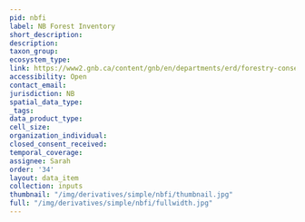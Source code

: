 ```yaml
---
pid: nbfi
label: NB Forest Inventory
short_description: 
description: 
taxon_group: 
ecosystem_type: 
link: https://www2.gnb.ca/content/gnb/en/departments/erd/forestry-conservation/content/inventory.html
accessibility: Open
contact_email: 
jurisdiction: NB
spatial_data_type: 
_tags: 
data_product_type: 
cell_size: 
organization_individual: 
closed_consent_received: 
temporal_coverage: 
assignee: Sarah
order: '34'
layout: data_item
collection: inputs
thumbnail: "/img/derivatives/simple/nbfi/thumbnail.jpg"
full: "/img/derivatives/simple/nbfi/fullwidth.jpg"
---
```


